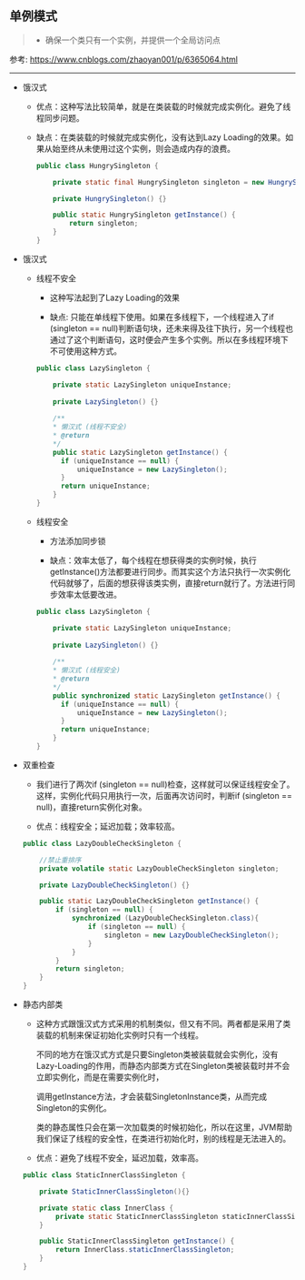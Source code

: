 ## 单例模式

 > * 确保一个类只有一个实例，并提供一个全局访问点
 
 参考: https://www.cnblogs.com/zhaoyan001/p/6365064.html

---

  + 饿汉式
  
    - 优点：这种写法比较简单，就是在类装载的时候就完成实例化。避免了线程同步问题。
  
    - 缺点：在类装载的时候就完成实例化，没有达到Lazy Loading的效果。如果从始至终从未使用过这个实例，则会造成内存的浪费。

        ```java
        public class HungrySingleton {
        
            private static final HungrySingleton singleton = new HungrySingleton();
        
            private HungrySingleton() {}
        
            public static HungrySingleton getInstance() {
                return singleton;
            }
        }
        ```

  + 饿汉式
  
    - 线程不安全
    
        + 这种写法起到了Lazy Loading的效果
        
        + 缺点: 只能在单线程下使用。如果在多线程下，一个线程进入了if (singleton == null)判断语句块，还未来得及往下执行，另一个线程也通过了这个判断语句，这时便会产生多个实例。所以在多线程环境下不可使用这种方式。
        
        ```java
        public class LazySingleton {
        
            private static LazySingleton uniqueInstance;
            
            private LazySingleton() {}
            
            /**
            * 懒汉式 (线程不安全)
            * @return
            */
            public static LazySingleton getInstance() {
              if (uniqueInstance == null) {
                  uniqueInstance = new LazySingleton();
              }
              return uniqueInstance;
            }
        }
        ```
        
    - 线程安全
    
        + 方法添加同步锁
        
        + 缺点：效率太低了，每个线程在想获得类的实例时候，执行getInstance()方法都要进行同步。而其实这个方法只执行一次实例化代码就够了，后面的想获得该类实例，直接return就行了。方法进行同步效率太低要改进。
    
        ```java
        public class LazySingleton {
        
            private static LazySingleton uniqueInstance;
            
            private LazySingleton() {}
            
            /**
            * 懒汉式 (线程安全)
            * @return
            */
            public synchronized static LazySingleton getInstance() {
              if (uniqueInstance == null) {
                  uniqueInstance = new LazySingleton();
              }
              return uniqueInstance;
            }
        }
        ```
        
  + 双重检查
  
    - 我们进行了两次if (singleton == null)检查，这样就可以保证线程安全了。这样，实例化代码只用执行一次，后面再次访问时，判断if (singleton == null)，直接return实例化对象。 
    
    - 优点：线程安全；延迟加载；效率较高。
    
    ```java
    public class LazyDoubleCheckSingleton {
    
        //禁止重排序
        private volatile static LazyDoubleCheckSingleton singleton;
    
        private LazyDoubleCheckSingleton() {}
    
        public static LazyDoubleCheckSingleton getInstance() {
            if (singleton == null) {
                synchronized (LazyDoubleCheckSingleton.class){
                    if (singleton == null) {
                        singleton = new LazyDoubleCheckSingleton();
                    }
                }
            }
            return singleton;
        }
    }
    ```

  + 静态内部类
  
    - 这种方式跟饿汉式方式采用的机制类似，但又有不同。两者都是采用了类装载的机制来保证初始化实例时只有一个线程。
    
      不同的地方在饿汉式方式是只要Singleton类被装载就会实例化，没有Lazy-Loading的作用，而静态内部类方式在Singleton类被装载时并不会立即实例化，而是在需要实例化时，
      
      调用getInstance方法，才会装载SingletonInstance类，从而完成Singleton的实例化。
      
       类的静态属性只会在第一次加载类的时候初始化，所以在这里，JVM帮助我们保证了线程的安全性，在类进行初始化时，别的线程是无法进入的。
  
    - 优点：避免了线程不安全，延迟加载，效率高。
  
    ```java
    public class StaticInnerClassSingleton {
    
        private StaticInnerClassSingleton(){}
    
        private static class InnerClass {
            private static StaticInnerClassSingleton staticInnerClassSingleton = new StaticInnerClassSingleton();
        }
    
        public StaticInnerClassSingleton getInstance() {
            return InnerClass.staticInnerClassSingleton;
        }
    }
    ```
  